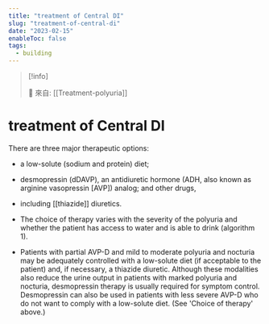 ```yaml
---
title: "treatment of Central DI"
slug: "treatment-of-central-di"
date: "2023-02-15"
enableToc: false
tags:
  - building
---
```


> [!info]
>
> 🌱 來自: [[Treatment-polyuria]]

# treatment of Central DI

There are three major therapeutic options:

- a low-solute (sodium and protein) diet;
- desmopressin (dDAVP), an antidiuretic hormone (ADH, also known as arginine vasopressin [AVP]) analog;
  and other drugs,
- including [[thiazide]] diuretics.

- The choice of therapy varies with the severity of the polyuria and whether the patient has access to water and is able to drink (algorithm 1).
- Patients with partial AVP-D and mild to moderate polyuria and nocturia may be adequately controlled with a low-solute diet (if acceptable to the patient) and, if necessary, a thiazide diuretic. Although these modalities also reduce the urine output in patients with marked polyuria and nocturia, desmopressin therapy is usually required for symptom control. Desmopressin can also be used in patients with less severe AVP-D who do not want to comply with a low-solute diet. (See 'Choice of therapy' above.)
